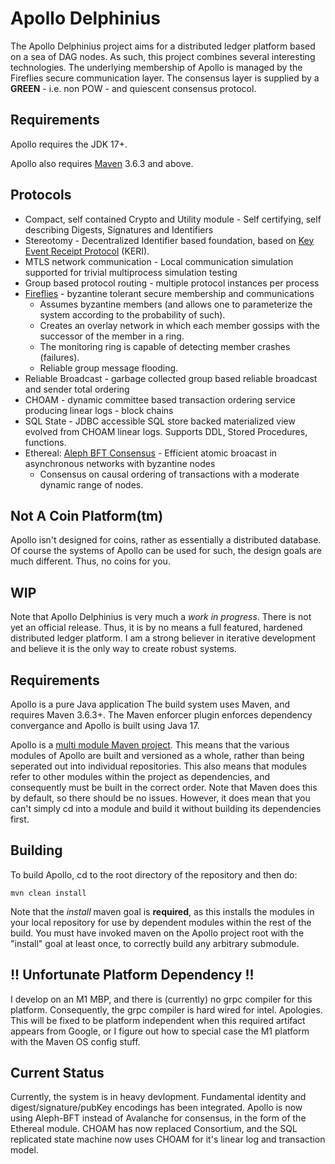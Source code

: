 # Apollo Delphinius
The Apollo Delphinius project aims for a distributed ledger platform based on a sea of DAG nodes.  As such, this project combines several interesting technologies.  The underlying membership of Apollo is managed by the Fireflies secure communication layer.  The consensus layer is supplied by a **GREEN** - i.e. non POW - and quiescent consensus protocol.

## Requirements
Apollo requires the JDK 17+.

Apollo also requires [Maven](https://maven.apache.org/) 3.6.3 and above.  

## Protocols
* Compact, self contained Crypto and Utility module - Self certifying, self describing Digests, Signatures and Identifiers 
* Stereotomy - Decentralized Identifier based foundation, based on [Key Event Receipt Protocol](https://github.com/decentralized-identity/keri) (KERI).
* MTLS network communication - Local communication simulation supported for trivial multiprocess simulation testing
* Group based protocol routing - multiple protocol instances per process
* [Fireflies](https://ymsir.com/papers/fireflies-tocs.pdf) - byzantine tolerant secure membership and communications
    * Assumes byzantine members (and allows one to parameterize the system according to the probability of such).
    * Creates an overlay network in which each member gossips with the successor of the member in a ring.
    * The monitoring ring is capable of detecting member crashes (failures).
    * Reliable group message flooding.
* Reliable Broadcast - garbage collected group based reliable broadcast and sender total ordering
* CHOAM - dynamic committee based transaction ordering service producing linear logs - block chains
* SQL State - JDBC accessible SQL store backed materialized view evolved from CHOAM linear logs.  Supports DDL, Stored Procedures, functions.
* Ethereal: [Aleph BFT Consensus](https://arxiv.org/pdf/1908.05156.pdf) - Efficient atomic broacast in asynchronous networks with byzantine nodes
    * Consensus on causal ordering of transactions with a moderate dynamic range of nodes.


## Not A Coin Platform(tm)
Apollo isn't designed for coins, rather as essentially a distributed database.  Of course the systems of Apollo can be used for such, the design goals are much different.  Thus, no coins for you.


## WIP
Note that Apollo Delphinius is very much a _work in progress_.  There is not yet an official release.  Thus, it is by no means a full featured, hardened distributed ledger platform.  I am a strong believer in iterative development and believe it is the only way to create robust systems.

## Requirements
Apollo is a pure Java application  The build system uses Maven, and requires Maven 3.6.3+.  The Maven enforcer plugin enforces dependency convergance and Apollo is built using Java 17.

Apollo is a [multi module Maven project](https://maven.apache.org/guides/mini/guide-multiple-modules.html).  This means that the various modules of Apollo are built and versioned as a whole, rather than being seperated out into individual repositories.  This also means that modules refer to other modules within the project as dependencies, and consequently must be built in the correct order.  Note that Maven does this by default, so there should be no issues.  However, it does mean that you can't simply cd into a module and build it without building its dependencies first.


## Building
To build Apollo, cd to the root directory of the repository and then do:
   
    mvn clean install

Note that the  _install_  maven goal is **required**, as this installs the modules in your local repository for use by dependent modules within the rest of the build.  You must have invoked maven on the Apollo project root with the "install" goal at least once, to correctly build any arbitrary submodule.


## !! Unfortunate Platform Dependency !!
I develop on an M1 MBP, and there is (currently) no grpc compiler for this platform.  Consequently, the grpc compiler is hard wired for intel.  Apologies.  This will be fixed to be platform independent when this required artifact appears from Google, or I figure out how to special case the M1 platform with the Maven OS config stuff.

## Current Status
Currently, the system is in heavy devlopment.  Fundamental identity and digest/signature/pubKey encodings has been integrated.  Apollo is now using Aleph-BFT instead of Avalanche for consensus, in the form of the Ethereal module.  CHOAM has now replaced Consortium, and the SQL replicated state machine now uses CHOAM for it's linear log and transaction model.
